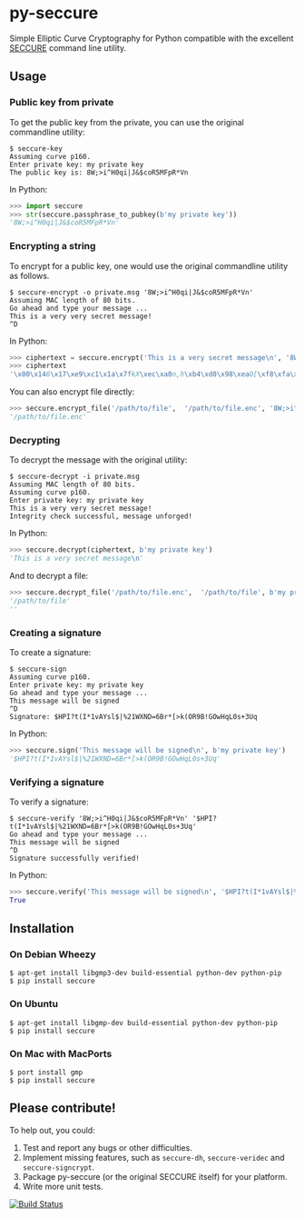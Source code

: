 py-seccure
==========

Simple Elliptic Curve Cryptography for Python compatible with the
excellent [SECCURE](http://point-at-infinity.org/seccure/) command
line utility.

Usage
-----

### Public key from private

To get the public key from the private, you can use the original
commandline utility:

```
$ seccure-key
Assuming curve p160.
Enter private key: my private key
The public key is: 8W;>i^H0qi|J&$coR5MFpR*Vn
```

In Python:

```python
>>> import seccure
>>> str(seccure.passphrase_to_pubkey(b'my private key'))
'8W;>i^H0qi|J&$coR5MFpR*Vn'
```

### Encrypting a string

To encrypt for a public key, one would use the original commandline
utility as follows.

```
$ seccure-encrypt -o private.msg '8W;>i^H0qi|J&$coR5MFpR*Vn'  
Assuming MAC length of 80 bits.
Go ahead and type your message ...
This is a very very secret message!
^D
```

In Python:

```python
>>> ciphertext = seccure.encrypt('This is a very secret message\n', '8W;>i^H0qi|J&$coR5MFpR*Vn')
>>> ciphertext
'\x00\x146\x17\xe9\xc1\x1a\x7fkX\xec\xa0n,h\xb4\xd0\x98\xeaO[\xf8\xfa\x85\xaa\xb37!\xf0j\x0e\xd4\xd0\x8b\xfe}\x8a\xd2+\xf2\xceu\x07\x90K2E\x12\x1d\xf1\xd8\x8f\xc6\x91\t<w\x99\x1b9\x98'
```

You can also encrypt file directly:

```python
>>> seccure.encrypt_file('/path/to/file',  '/path/to/file.enc', '8W;>i^H0qi|J&$coR5MFpR*Vn')
'/path/to/file.enc'
```

### Decrypting
To decrypt the message with the original utility:

```
$ seccure-decrypt -i private.msg
Assuming MAC length of 80 bits.
Assuming curve p160.
Enter private key: my private key
This is a very very secret message!
Integrity check successful, message unforged!
```

In Python:

```python
>>> seccure.decrypt(ciphertext, b'my private key')
'This is a very secret message\n'
```

And to decrypt a file:

```python
>>> seccure.decrypt_file('/path/to/file.enc',  '/path/to/file', b'my private key')
'/path/to/file'
''
```

### Creating a signature
To create a signature:

```
$ seccure-sign
Assuming curve p160.
Enter private key: my private key
Go ahead and type your message ...
This message will be signed
^D
Signature: $HPI?t(I*1vAYsl$|%21WXND=6Br*[>k(OR9B!GOwHqL0s+3Uq
```

In Python:

```python
>>> seccure.sign('This message will be signed\n', b'my private key')
'$HPI?t(I*1vAYsl$|%21WXND=6Br*[>k(OR9B!GOwHqL0s+3Uq'
```

### Verifying a signature
To verify a signature:

```
$ seccure-verify '8W;>i^H0qi|J&$coR5MFpR*Vn' '$HPI?t(I*1vAYsl$|%21WXND=6Br*[>k(OR9B!GOwHqL0s+3Uq'  
Go ahead and type your message ...
This message will be signed
^D
Signature successfully verified!
```

In Python:

```python
>>> seccure.verify('This message will be signed\n', '$HPI?t(I*1vAYsl$|%21WXND=6Br*[>k(OR9B!GOwHqL0s+3Uq', '8W;>i^H0qi|J&$coR5MFpR*Vn')
True
```

Installation
------------

### On Debian Wheezy

    $ apt-get install libgmp3-dev build-essential python-dev python-pip
    $ pip install seccure

### On Ubuntu

    $ apt-get install libgmp-dev build-essential python-dev python-pip
    $ pip install seccure

### On Mac with MacPorts

    $ port install gmp
    $ pip install seccure

Please contribute!
------------------

To help out, you could:

1.  Test and report any bugs or other difficulties.
2.  Implement missing features, such as `seccure-dh`, `seccure-veridec`
            and `seccure-signcrypt`.
3.  Package py-seccure (or the original SECCURE itself) for your platform.
4.  Write more unit tests.


[![Build Status](https://travis-ci.org/bwesterb/py-seccure.png)](
   https://travis-ci.org/py-seccure/pol)
      
<!-- vim: set shiftwidth=4:tabstop=4:expandtab: -->
